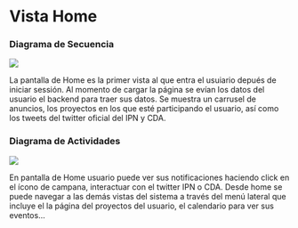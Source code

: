 # Vista Home

### Diagrama de Secuencia

![](/Images/SecuenceHome.png)

La pantalla de Home es la primer vista al que entra el usuiario depués de iniciar sessión. Al momento de cargar la página se evían los datos del usuario el backend para traer sus datos. Se muestra un carrusel de anuncios, los proyectos en los que esté participando el usuario, así como los tweets del twitter oficial del IPN y CDA.

### Diagrama de Actividades

![](/Images/ActivityDiagramHome.png)

En pantalla de Home usuario puede ver sus notificaciones haciendo click en el ícono de campana, interactuar con el twitter IPN o CDA. Desde home se puede navegar a las demás vistas del sistema a través del menú lateral que incluye el la página del proyectos del usuario, el calendario para ver sus eventos...